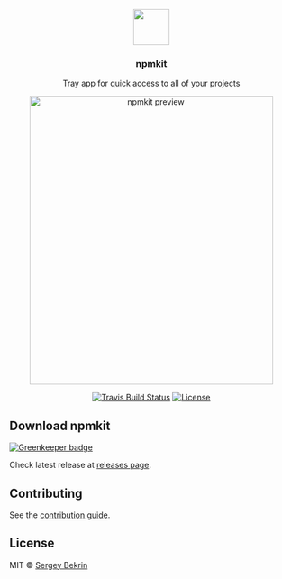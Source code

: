 <p align="center">
  <img src="https://raw.githubusercontent.com/sergeybekrin/npmkit/master/.github/npmkit-logo.svg?sanitize=true" height="64" />
  <h3 align="center">npmkit</h3>
  <p align="center">Tray app for quick access to all of your projects</p>
  <p align="center">
    <img
      src="https://raw.githubusercontent.com/sergeybekrin/npmkit/master/.github/preview.png"
      width="432"
      height="512"
      alt="npmkit preview"
    />
  </p>
  <p align="center">
    <a href="https://travis-ci.org/sergeybekrin/npmkit"><img src="https://img.shields.io/travis/sergeybekrin/npmkit/master.svg" alt="Travis Build Status" /></a>
    <a href="https://github.com/sergeybekrin/npmkit/blob/master/license.md"><img src="https://img.shields.io/github/license/sergeybekrin/npmkit.svg?maxAge=2592000" alt="License" /></a>
  </p>
</p>

## Download npmkit

[![Greenkeeper badge](https://badges.greenkeeper.io/sergeybekrin/npmkit.svg)](https://greenkeeper.io/)

Check latest release at
[releases page](https://github.com/sergeybekrin/npmkit/releases).

## Contributing

See the [contribution guide](./contributing.md).

## License

MIT &copy; [Sergey Bekrin](http://bekrin.me)
